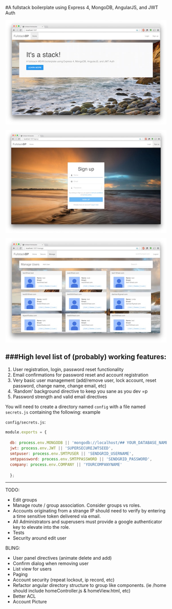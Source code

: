 #A fullstack boilerplate using Express 4, MongoDB, AngularJS, and JWT Auth

![Jumbo](public/images/jumbo.jpg)

![signup](public/images/signup.jpg)

![users](public/images/users.jpg)

###High level list of (probably) working features:
------------------------------------------
1. User registration, login, password reset functionality
2. Email confirmations for password reset and account registration
3. Very basic user management (add/remove user, lock account, reset password, change name, change email, etc)
4. 'Random' background directive to keep you sane as you dev =p
5. Password strength and valid email directives

You will need to create a directory named `config` with a file named `secrets.js` containing the following:
example

`config/secrets.js`:
```javascript
module.exports = {

  db: process.env.MONGODB || 'mongodb://localhost/## YOUR_DATABASE_NAME ##',
  jwt: process.env.JWT || 'SUPERSECUREJWTSEED',
  smtpuser: process.env.SMTPUSER || 'SENDGRID_USERNAME',
  smtppassword: process.env.SMTPPASSWORD || 'SENDGRID_PASSWORD',
  company: process.env.COMPANY || 'YOURCOMPANYNAME'

  };
```

-------------------------------------------

TODO:
* Edit groups
* Manage route / group association. Consider groups vs roles.
* Accounts originating from a strange IP should need to verify by entering a time sensitive token
delivered via email.
* All Administrators and superusers must provide a google authenticator key to elevate into the role.
* Tests
* Security around edit user

BLING:
  * User panel directives (animate delete and add)
  * Confirm dialog when removing user
  * List view for users
  * Paging
  * Account security (repeat lockout, ip record, etc)
  * Refactor angular directory structure to group like components. (ie /home should include homeController.js & homeView.html, etc)
  * Better ACL
  * Account Picture